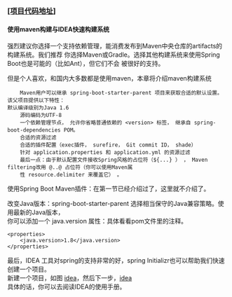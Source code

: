 ### [[项目代码地址]](https://github.com/AndyCZY/czy-study-spring-boot "项目代码地址")
#### 使用maven构建与IDEA快速构建系统
   强烈建议你选择一个支持依赖管理，能消费发布到Maven中央仓库的artifacts的构建系统。我们推荐
   你选择Maven或Gradle。选择其他构建系统来使用Spring Boot也是可能的（比如Ant），但它们不会
   被很好的支持。
   
 但是个人喜欢，和国内大多数都是使用maven，本章将介绍maven构建系统
   
        Maven用户可以继承 spring-boot-starter-parent 项目来获取合适的默认设置。 该父项目提供以下特性：
    默认编译级别为Java 1.6
        源码编码为UTF-8
        一个依赖管理节点， 允许你省略普通依赖的 <version> 标签， 继承自 spring-boot-dependencies POM。
        合适的资源过滤
        合适的插件配置（exec插件， surefire， Git commit ID， shade）
        针对 application.properties 和 application.yml 的资源过滤
        最后一点：由于默认配置文件接收Spring风格的占位符（${...} ） ， Maven filtering改用 @..@ 占位符（你可以使用Maven属
        性 resource.delimiter 来覆盖它） 。

使用Spring Boot Maven插件：在第一节已经介绍过了，这里就不介绍了。

改变Java版本：spring-boot-starter-parent 选择相当保守的Java兼容策略。使用最新的Java版本，     
你可以添加一个 java.version 属性：具体看看pom文件里的注释。

    <properties>
        <java.version>1.8</java.version>
    </properties>

    
最后，IDEA 工具对spring的支持非常的好，spring Initializr也可以帮助我们快速创建一个项目。  
新建一个项目，如图 [idea](GitBooK/一/idea.png)，然后下一步，[idea](GitBooK/一/idea2.png)  
具体的话，你可以去阅读IDEA的使用手册。   